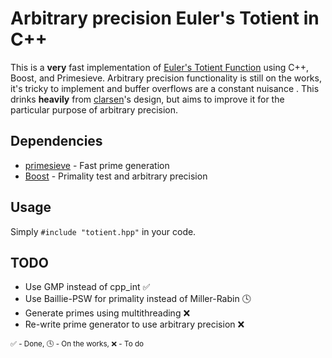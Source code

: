 # Arbitrary precision Euler's Totient in C++

This is a **very** fast implementation of
[Euler's Totient Function](https://en.wikipedia.org/wiki/Euler%27s_totient_function)
using C++, Boost, and Primesieve. Arbitrary precision functionality is still on
 the works, it's tricky to implement and buffer overflows are a constant
 nuisance . This drinks **heavily** from
 [clarsen](https://github.com/cslarsen)'s design, but aims to improve it for
 the particular purpose of arbitrary precision.

## Dependencies

*   [primesieve](http://primesieve.org) - Fast prime generation
*   [Boost](http://boost.org) - Primality test and arbitrary precision

## Usage

Simply `#include "totient.hpp"` in your code.

## TODO

*   Use GMP instead of cpp_int :white_check_mark:
*   Use Baillie-PSW for primality instead of Miller-Rabin :clock4:
*   Generate primes using multithreading :x:
*   Re-write prime generator to use arbitrary precision :x:

<sub>:white_check_mark: - Done, :clock4: - On the works,  :x: - To do</sub>
